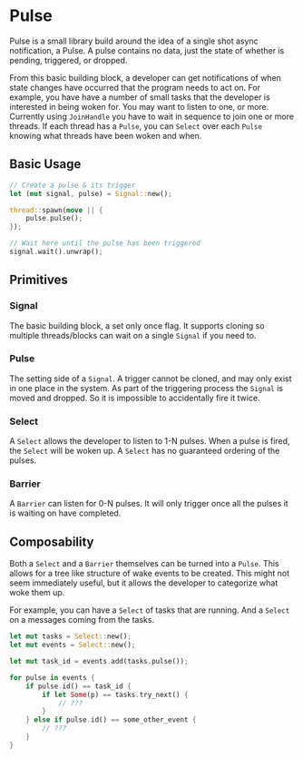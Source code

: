 # Pulse

Pulse is a small library build around the idea of a single shot async notification, a Pulse.
A pulse contains no data, just the state of whether is pending, triggered, or dropped.

From this basic building block, a developer can get notifications of when state changes 
have occurred that the program needs to act on. For example, you have have a number of
small tasks that the developer is interested in being woken for. You may want to listen
to one, or more. Currently using `JoinHandle` you have to wait in sequence to join one
or more threads. If each thread has a `Pulse`, you can `Select` over each `Pulse` knowing
what threads have been woken and when.

## Basic Usage

```rust
// Create a pulse & its trigger
let (mut signal, pulse) = Signal::new();

thread::spawn(move || {
	pulse.pulse();
});

// Wait here until the pulse has been triggered
signal.wait().unwrap();
```

## Primitives

### Signal

The basic building block, a set only once flag. It supports cloning
so multiple threads/blocks can wait on a single `Signal` if you need to.

### Pulse

The setting side of a `Signal`. A trigger cannot be cloned, and may only
exist in one place in the system. As part of the triggering process the `Signal`
is moved and dropped. So it is impossible to accidentally fire it twice.

### Select

A `Select` allows the developer to listen to 1-N pulses. When a pulse is fired,
the `Select` will be woken up. A `Select` has no guaranteed ordering of the pulses.

### Barrier

A `Barrier` can listen for 0-N pulses. It will only trigger once all the pulses it
is waiting on have completed.


## Composability

Both a `Select` and a `Barrier` themselves can be turned into a `Pulse`. This allows
for a tree like structure of wake events to be created. This might not seem immediately
useful, but it allows the developer to categorize what woke them up.

For example, you can have a `Select` of tasks that are running. And a `Select` on a messages
coming from the tasks.

```rust
let mut tasks = Select::new();
let mut events = Select::new();

let mut task_id = events.add(tasks.pulse());

for pulse in events {
	if pulse.id() == task_id {
		if let Some(p) == tasks.try_next() {
			// ???
		}
	} else if pulse.id() == some_other_event {
		// ???
	}
}

```

